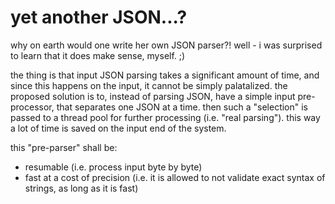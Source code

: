 # yet another JSON...?

why on earth would one write her own JSON parser?!
well - i was surprised to learn that it does make sense, myself. ;)

the thing is that input JSON parsing takes a significant amount of time, and since this happens on the input,
it cannot be simply palatalized.
the proposed solution is to, instead of parsing JSON, have a simple input pre-processor, that separates one JSON at a time.
then such a "selection" is passed to a thread pool for further processing (i.e. "real parsing").
this way a lot of time is saved on the input end of the system.

this "pre-parser" shall be:
* resumable (i.e. process input byte by byte)
* fast at a cost of precision (i.e. it is allowed to not validate exact syntax of strings, as long as it is fast)
